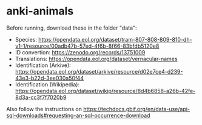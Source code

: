 # anki-animals

Before running, download these in the folder "data":
- Species: https://opendata.eol.org/dataset/tram-807-808-809-810-dh-v1-1/resource/00adb47b-57ed-4f6b-8f66-83bfdb5120e8
- ID convertion: https://zenodo.org/records/13751009
- Translations: https://opendata.eol.org/dataset/vernacular-names
- Identification (Arkive): https://opendata.eol.org/dataset/arkive/resource/d02e7ce4-d239-43e3-b22d-3ee030a50f44
- Identification (Wikipedia): https://opendata.eol.org/dataset/wikip/resource/8d4b6858-a26b-42fe-8d3a-cc3f7f7020b9

Also follow the instructions on https://techdocs.gbif.org/en/data-use/api-sql-downloads#requesting-an-sql-occurrence-download
